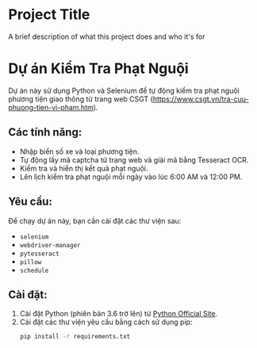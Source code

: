 # Project Title

A brief description of what this project does and who it's for

# Dự án Kiểm Tra Phạt Nguội

Dự án này sử dụng Python và Selenium để tự động kiểm tra phạt nguội phương tiện giao thông từ trang web CSGT (https://www.csgt.vn/tra-cuu-phuong-tien-vi-pham.htm).

## Các tính năng:
- Nhập biển số xe và loại phương tiện.
- Tự động lấy mã captcha từ trang web và giải mã bằng Tesseract OCR.
- Kiểm tra và hiển thị kết quả phạt nguội.
- Lên lịch kiểm tra phạt nguội mỗi ngày vào lúc 6:00 AM và 12:00 PM.

## Yêu cầu:
Để chạy dự án này, bạn cần cài đặt các thư viện sau:

- `selenium`
- `webdriver-manager`
- `pytesseract`
- `pillow`
- `schedule`

## Cài đặt:
1. Cài đặt Python (phiên bản 3.6 trở lên) từ [Python Official Site](https://www.python.org/downloads/).
2. Cài đặt các thư viện yêu cầu bằng cách sử dụng pip:
   ```bash
   pip install -r requirements.txt